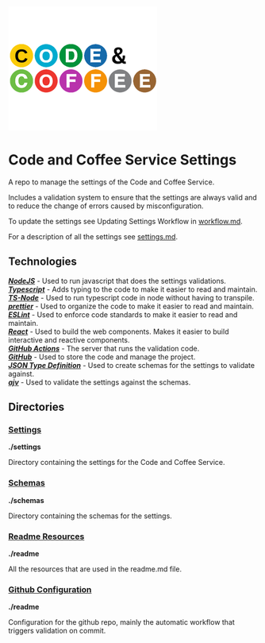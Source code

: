 ![Code and Coffee Logo](./readme/code-and-coffee-logo.png)

# Code and Coffee Service Settings

A repo to manage the settings of the Code and Coffee Service.

Includes a validation system to ensure that the settings are always valid and to reduce the change of errors caused by misconfiguration.

To update the settings see Updating Settings Workflow in [workflow.md](./workflow.md).

For a description of all the settings see [settings.md](./settings/settings.md).

## Technologies

**_[NodeJS](https://nodejs.org/en)_** - Used to run javascript that does the settings validations.  
**_[Typescript](https://www.typescriptlang.org/)_** - Adds typing to the code to make it easier to read and maintain.  
**_[TS-Node](https://www.npmjs.com/package/ts-node)_** - Used to run typescript code in node without having to transpile.  
**_[prettier](https://prettier.io/)_** - Used to organize the code to make it easier to read and maintain.  
**_[ESLint](https://eslint.org/)_** - Used to enforce code standards to make it easier to read and maintain.  
**_[React](https://reactjs.org/)_** - Used to build the web components. Makes it easier to build interactive and reactive components.  
**_[GitHub Actions](https://github.com/features/actions)_** - The server that runs the validation code.  
**_[GitHub](https://github.com)_** - Used to store the code and manage the project.  
**_[JSON Type Definition](https://jsontypedef.com/)_** - Used to create schemas for the settings to validate against.  
**_[ajv](https://ajv.js.org/)_** - Used to validate the settings against the schemas.

## Directories

### [Settings](./settings)

**./settings**

Directory containing the settings for the Code and Coffee Service.

### [Schemas](./schemas)

**./schemas**

Directory containing the schemas for the settings.

### [Readme Resources](./readme)

**./readme**

All the resources that are used in the readme.md file.

### [Github Configuration](./.github)

**./readme**

Configuration for the github repo, mainly the automatic workflow that triggers validation on commit.
